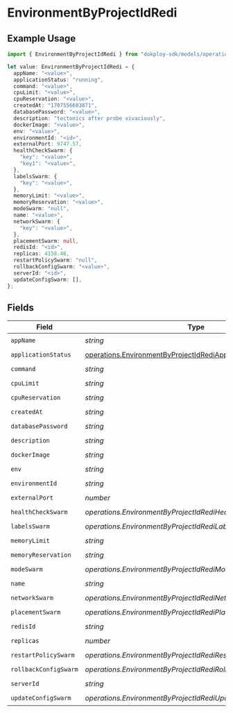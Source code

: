 # EnvironmentByProjectIdRedi

## Example Usage

```typescript
import { EnvironmentByProjectIdRedi } from "dokploy-sdk/models/operations";

let value: EnvironmentByProjectIdRedi = {
  appName: "<value>",
  applicationStatus: "running",
  command: "<value>",
  cpuLimit: "<value>",
  cpuReservation: "<value>",
  createdAt: "1707556603871",
  databasePassword: "<value>",
  description: "tectonics after probe vivaciously",
  dockerImage: "<value>",
  env: "<value>",
  environmentId: "<id>",
  externalPort: 9747.57,
  healthCheckSwarm: {
    "key": "<value>",
    "key1": "<value>",
  },
  labelsSwarm: {
    "key": "<value>",
  },
  memoryLimit: "<value>",
  memoryReservation: "<value>",
  modeSwarm: "null",
  name: "<value>",
  networkSwarm: {
    "key": "<value>",
  },
  placementSwarm: null,
  redisId: "<id>",
  replicas: 4158.46,
  restartPolicySwarm: "null",
  rollbackConfigSwarm: "<value>",
  serverId: "<id>",
  updateConfigSwarm: [],
};
```

## Fields

| Field                                                                                                                            | Type                                                                                                                             | Required                                                                                                                         | Description                                                                                                                      |
| -------------------------------------------------------------------------------------------------------------------------------- | -------------------------------------------------------------------------------------------------------------------------------- | -------------------------------------------------------------------------------------------------------------------------------- | -------------------------------------------------------------------------------------------------------------------------------- |
| `appName`                                                                                                                        | *string*                                                                                                                         | :heavy_check_mark:                                                                                                               | N/A                                                                                                                              |
| `applicationStatus`                                                                                                              | [operations.EnvironmentByProjectIdRediApplicationStatus](../../models/operations/environmentbyprojectidrediapplicationstatus.md) | :heavy_check_mark:                                                                                                               | N/A                                                                                                                              |
| `command`                                                                                                                        | *string*                                                                                                                         | :heavy_check_mark:                                                                                                               | N/A                                                                                                                              |
| `cpuLimit`                                                                                                                       | *string*                                                                                                                         | :heavy_check_mark:                                                                                                               | N/A                                                                                                                              |
| `cpuReservation`                                                                                                                 | *string*                                                                                                                         | :heavy_check_mark:                                                                                                               | N/A                                                                                                                              |
| `createdAt`                                                                                                                      | *string*                                                                                                                         | :heavy_check_mark:                                                                                                               | N/A                                                                                                                              |
| `databasePassword`                                                                                                               | *string*                                                                                                                         | :heavy_check_mark:                                                                                                               | N/A                                                                                                                              |
| `description`                                                                                                                    | *string*                                                                                                                         | :heavy_check_mark:                                                                                                               | N/A                                                                                                                              |
| `dockerImage`                                                                                                                    | *string*                                                                                                                         | :heavy_check_mark:                                                                                                               | N/A                                                                                                                              |
| `env`                                                                                                                            | *string*                                                                                                                         | :heavy_check_mark:                                                                                                               | N/A                                                                                                                              |
| `environmentId`                                                                                                                  | *string*                                                                                                                         | :heavy_check_mark:                                                                                                               | N/A                                                                                                                              |
| `externalPort`                                                                                                                   | *number*                                                                                                                         | :heavy_check_mark:                                                                                                               | N/A                                                                                                                              |
| `healthCheckSwarm`                                                                                                               | *operations.EnvironmentByProjectIdRediHealthCheckSwarmUnion*                                                                     | :heavy_check_mark:                                                                                                               | N/A                                                                                                                              |
| `labelsSwarm`                                                                                                                    | *operations.EnvironmentByProjectIdRediLabelsSwarmUnion*                                                                          | :heavy_check_mark:                                                                                                               | N/A                                                                                                                              |
| `memoryLimit`                                                                                                                    | *string*                                                                                                                         | :heavy_check_mark:                                                                                                               | N/A                                                                                                                              |
| `memoryReservation`                                                                                                              | *string*                                                                                                                         | :heavy_check_mark:                                                                                                               | N/A                                                                                                                              |
| `modeSwarm`                                                                                                                      | *operations.EnvironmentByProjectIdRediModeSwarmUnion*                                                                            | :heavy_check_mark:                                                                                                               | N/A                                                                                                                              |
| `name`                                                                                                                           | *string*                                                                                                                         | :heavy_check_mark:                                                                                                               | N/A                                                                                                                              |
| `networkSwarm`                                                                                                                   | *operations.EnvironmentByProjectIdRediNetworkSwarmUnion*                                                                         | :heavy_check_mark:                                                                                                               | N/A                                                                                                                              |
| `placementSwarm`                                                                                                                 | *operations.EnvironmentByProjectIdRediPlacementSwarmUnion*                                                                       | :heavy_check_mark:                                                                                                               | N/A                                                                                                                              |
| `redisId`                                                                                                                        | *string*                                                                                                                         | :heavy_check_mark:                                                                                                               | N/A                                                                                                                              |
| `replicas`                                                                                                                       | *number*                                                                                                                         | :heavy_check_mark:                                                                                                               | N/A                                                                                                                              |
| `restartPolicySwarm`                                                                                                             | *operations.EnvironmentByProjectIdRediRestartPolicySwarmUnion*                                                                   | :heavy_check_mark:                                                                                                               | N/A                                                                                                                              |
| `rollbackConfigSwarm`                                                                                                            | *operations.EnvironmentByProjectIdRediRollbackConfigSwarmUnion*                                                                  | :heavy_check_mark:                                                                                                               | N/A                                                                                                                              |
| `serverId`                                                                                                                       | *string*                                                                                                                         | :heavy_check_mark:                                                                                                               | N/A                                                                                                                              |
| `updateConfigSwarm`                                                                                                              | *operations.EnvironmentByProjectIdRediUpdateConfigSwarmUnion*                                                                    | :heavy_check_mark:                                                                                                               | N/A                                                                                                                              |